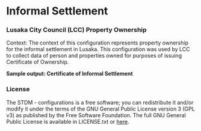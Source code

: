 **Informal Settlement**
=======================

### **Lusaka City Council (LCC) Property Ownership**

Context: The context of this configuration represents property ownership for the informal settlement in Lusaka. This configuration was used by LCC to collect data of person and properties owned for purposes of issuing Certificate of Ownership.


**Sample output: Certificate of Informal Settlement**


### License

The STDM - configurations is a free software; you can redistribute it and/or modify it under the terms of the GNU General Public License version 3 (GPL v3) as published by the Free Software Foundation. The full GNU General Public License is available in LICENSE.txt or [here](http://www.gnu.org/licenses/gpl-3.0.html).